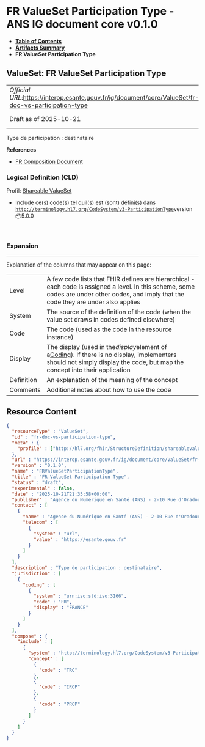 # FR ValueSet Participation Type - ANS IG document core v0.1.0

* [**Table of Contents**](toc.md)
* [**Artifacts Summary**](artifacts.md)
* **FR ValueSet Participation Type**

## ValueSet: FR ValueSet Participation Type 

| | |
| :--- | :--- |
| *Official URL*:https://interop.esante.gouv.fr/ig/document/core/ValueSet/fr-doc-vs-participation-type | *Version*:0.1.0 |
| Draft as of 2025-10-21 | *Computable Name*:FRValueSetParticipationType |

 
Type de participation : destinataire 

 **References** 

* [FR Composition Document](StructureDefinition-fr-composition-document.md)

### Logical Definition (CLD)

Profil: [Shareable ValueSet](http://hl7.org/fhir/R4/shareablevalueset.html)

* Include ce(s) code(s) tel quil(s) est (sont) défini(s) dans [`http://terminology.hl7.org/CodeSystem/v3-ParticipationType`](http://terminology.hl7.org/6.5.0/CodeSystem-v3-ParticipationType.html)version 📦5.0.0

 

### Expansion

-------

 Explanation of the columns that may appear on this page: 

| | |
| :--- | :--- |
| Level | A few code lists that FHIR defines are hierarchical - each code is assigned a level. In this scheme, some codes are under other codes, and imply that the code they are under also applies |
| System | The source of the definition of the code (when the value set draws in codes defined elsewhere) |
| Code | The code (used as the code in the resource instance) |
| Display | The display (used in the*display*element of a[Coding](http://hl7.org/fhir/R4/datatypes.html#Coding)). If there is no display, implementers should not simply display the code, but map the concept into their application |
| Definition | An explanation of the meaning of the concept |
| Comments | Additional notes about how to use the code |



## Resource Content

```json
{
  "resourceType" : "ValueSet",
  "id" : "fr-doc-vs-participation-type",
  "meta" : {
    "profile" : ["http://hl7.org/fhir/StructureDefinition/shareablevalueset"]
  },
  "url" : "https://interop.esante.gouv.fr/ig/document/core/ValueSet/fr-doc-vs-participation-type",
  "version" : "0.1.0",
  "name" : "FRValueSetParticipationType",
  "title" : "FR ValueSet Participation Type",
  "status" : "draft",
  "experimental" : false,
  "date" : "2025-10-21T21:35:58+00:00",
  "publisher" : "Agence du Numérique en Santé (ANS) - 2-10 Rue d'Oradour-sur-Glane, 75015 Paris",
  "contact" : [
    {
      "name" : "Agence du Numérique en Santé (ANS) - 2-10 Rue d'Oradour-sur-Glane, 75015 Paris",
      "telecom" : [
        {
          "system" : "url",
          "value" : "https://esante.gouv.fr"
        }
      ]
    }
  ],
  "description" : "Type de participation : destinataire",
  "jurisdiction" : [
    {
      "coding" : [
        {
          "system" : "urn:iso:std:iso:3166",
          "code" : "FR",
          "display" : "FRANCE"
        }
      ]
    }
  ],
  "compose" : {
    "include" : [
      {
        "system" : "http://terminology.hl7.org/CodeSystem/v3-ParticipationType",
        "concept" : [
          {
            "code" : "TRC"
          },
          {
            "code" : "IRCP"
          },
          {
            "code" : "PRCP"
          }
        ]
      }
    ]
  }
}

```
